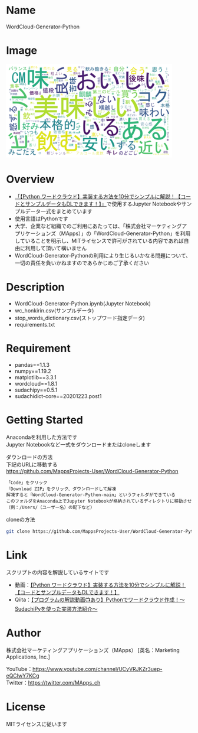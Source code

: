# Name

WordCloud-Generator-Python

# Image
<img src="https://github.com/MappsProjects-User/materials/blob/main/wordcloud.png" width="450px">

# Overview

- [「【Python ワードクラウド】実装する方法を10分でシンプルに解説！【コードとサンプルデータもDLできます！】」](https://www.youtube.com/watch?v=jKTYGgCbcGA)で使用するJupyter Notebookやサンプルデータ一式をまとめています
- 使用言語はPythonです
- 大学、企業など組織でのご利用にあたっては、「株式会社マーケティングアプリケーションズ（MApps）」の「WordCloud-Generator-Python」を利用していることを明示し、MITライセンスで許可がされている内容であれば自由に利用して頂いて構いません
- WordCloud-Generator-Pythonの利用により生じるいかなる問題について、一切の責任を負いかねますのであらかじめご了承ください

# Description

- WordCloud-Generator-Python.ipynb(Jupyter Notebook)
- wc_honkirin.csv(サンプルデータ)
- stop_words_dictionary.csv(ストップワード指定データ)
- requirements.txt

# Requirement

- pandas==1.1.3  
- numpy==1.19.2
- matplotlib==3.3.1 
- wordcloud==1.8.1   
- sudachipy==0.5.1
- sudachidict-core==20201223.post1 

# Getting Started

Anacondaを利用した方法です<br>
Jupyter Notebookなど一式をダウンロードまたはcloneします

ダウンロードの方法<br>
下記のURLに移動する<br>
https://github.com/MappsProjects-User/WordCloud-Generator-Python
```bash
「Code」をクリック
「Download ZIP」をクリック、ダウンロードして解凍
解凍すると「WordCloud-Generator-Python-main」というフォルダができている
このフォルダをAnaconda上でJupyter Notebookが格納されているディレクトリに移動させる
（例：/Users/（ユーザー名）の配下など）
```

cloneの方法
```bash
git clone https://github.com/MappsProjects-User/WordCloud-Generator-Python.git
```

# Link

スクリプトの内容を解説しているサイトです

- 動画：[【Python ワードクラウド】実装する方法を10分でシンプルに解説！【コードとサンプルデータもDLできます！】](https://www.youtube.com/watch?v=jKTYGgCbcGA)
- Qiita：[【プログラムの解説動画📺あり】Pythonでワードクラウド作成！〜SudachiPyを使った実装方法紹介〜](https://qiita.com/mapps/items/b6876b4c6979d49b8a83)

# Author

株式会社マーケティングアプリケーションズ（MApps）
[英名：Marketing Applications, Inc.]

YouTube：https://www.youtube.com/channel/UCyVRJKZr3uep-eQCIwY7KCg<br>
Twitter：https://twitter.com/MApps_ch

# License

MITライセンスに従います
